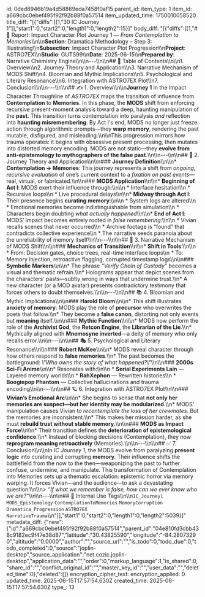 id: 0ded8946b19a4d58869eda7458f0af15
parent_id: 
item_type: 1
item_id: a669cbc0ebef495f92f92b88f0a57514
item_updated_time: 1750010058520
title_diff: "[{\"diffs\":[[1,\"30 IC Journey 1\"]],\"start1\":0,\"start2\":0,\"length1\":0,\"length2\":15}]"
body_diff: "[{\"diffs\":[[1,\"# 📘 Report: Impact Character Plot Journey 1 — *From Contemplation to Memories*\\\n\\\n**Section**: Dramatica Methodology – Step 3: Illustrating\\\n**Subsection**: Impact Character Plot Progression\\\n**Project**: ASTRO7EX\\\n**Studio**: GUTS99\\\n**Date**: 2025-06-15\\\n**Prepared by**: Narrative Chemistry Engine\\\n\\\n---\\\n\\\n## 📓 Table of Contents\\\n\\\n1. Overview\\\n2. Journey Theory and Application\\\n3. Narrative Mechanism of MODS Shift\\\n4. Bloomian and Mythic Implications\\\n5. Psychological and Literary Resonance\\\n6. Integration with ASTRO7EX Plot\\\n7. Conclusion\\\n\\\n---\\\n\\\n## ✍️ 1. Overview\\\n\\\n**Journey 1** in the Impact Character Throughline of *ASTRO7EX* maps the transition of influence from **Contemplation** to **Memories**. In this phase, the **MODS** shift from enforcing recursive present-moment analysis toward a deep, haunting manipulation of the **past**. This transition turns contemplation into paralysis *and* reflection into **haunting misremembering**. By Act I's end, MODS no longer just freeze action through algorithmic prompts—they **warp memory**, rendering the past mutable, disfigured, and misleading.\\\n\\\nThis progression mirrors how trauma operates: it begins with obsessive present processing, then mutates into distorted memory encoding. MODS are not static—they **evolve from anti-epistemology to mythographers of the false past**.\\\n\\\n---\\\n\\\n## 🧠 2. Journey Theory and Application\\\n\\\n### **Journey Definition**\\\n\\\n* **Contemplation → Memories**: This journey represents a shift from *ongoing, recursive evaluation* of one’s current context to a *fixation on past events*—real, virtual, or fabricated.\\\n\\\n### **MODS Application**\\\n\\\n* **Beginning of Act I**: MODS exert their influence through:\\\n\\\n  * Interface hesitation\\\n  * Recursive loops\\\n  * Live procedural delays\\\n\\\n* **Midway through Act I**: Their presence begins **curating memory**:\\\n\\\n  * System logs are altered\\\n  * Emotional memories become indistinguishable from simulation\\\n  * Characters begin doubting *what actually happened*\\\n\\\n* **End of Act I**: MODS’ impact becomes entirely rooted in *false remembering*:\\\n\\\n  * Vivian recalls scenes that never occurred\\\n  * Archive footage is “found” that contradicts collective experience\\\n  * The narrative seeds paranoia about the unreliability of memory itself\\\n\\\n---\\\n\\\n## 🔧 3. Narrative Mechanism of MODS Shift\\\n\\\n### **Mechanics of Transition**\\\n\\\n* **Shift in Tools**:\\\n\\\n  * From: Decision gates, choice trees, real-time interface loops\\\n  * To: Memory injection, retroactive flagging, corrupted timestamp logs\\\n\\\n### **Symbolic Markers**\\\n\\\n* The phrase *“Verify Chain of Custody”* becomes a visual and thematic refrain.\\\n* Holograms appear that depict scenes from the characters’ pasts—subtly wrong in ways that undermine trust.\\\n* A new character (or a MOD avatar) presents contradictory testimony that forces others to doubt themselves.\\\n\\\n---\\\n\\\n## 📚 4. Bloomian and Mythic Implications\\\n\\\n### **Harold Bloom**\\\n\\\n* This shift illustrates **anxiety of memory**: MODS play the role of **precursor** who overwrites the poets that follow.\\\n* They become a **false canon**, distorting not only events but **meaning** itself.\\\n\\\n### **Mythic Function**\\\n\\\n* MODS now perform the role of the **Archivist God**, the **Retcon Engine**, the **Librarian of the Lie**.\\\n* Mythically aligned with **Mnemosyne inverted**—a deity of memory who only recalls error.\\\n\\\n---\\\n\\\n## 🎭 5. Psychological and Literary Resonance\\\n\\\n### **Robert McKee**\\\n\\\n* MODS reveal character through how others respond to **false memories**.\\\n* The past becomes the battleground: *\\\"Who owns the story of what happened?\\\"*\\\n\\\n### **2000s Sci-Fi Anime**\\\n\\\n* Resonates with:\\\n\\\n  * **Serial Experiments Lain** — Layered memory worlds\\\n  * **RahXephon** — Rewritten histories\\\n  * **Boogiepop Phantom** — Collective hallucinations and trauma encoding\\\n\\\n---\\\n\\\n## 🪐 6. Integration with ASTRO7EX Plot\\\n\\\n### **Vivian’s Emotional Arc**\\\n\\\n* She begins to sense that **not only her memories are suspect—but her identity may be modularized**.\\\n* MODS' manipulation causes Vivian to *recontemplate the loss of her crewmates*. But the memories are inconsistent.\\\n* This makes her mission harder, as she must **rebuild trust without stable memory**.\\\n\\\n### **MODS as Impact Force**\\\n\\\n* Their transition defines the **deterioration of epistemological confidence**.\\\n* Instead of blocking decisions (Contemplation), they now **reprogram meaning retroactively** (Memories).\\\n\\\n---\\\n\\\n## ✅ 7. Conclusion\\\n\\\nIn *IC Journey 1*, the MODS evolve from paralyzing **present logic** into curating and corrupting **memory**. Their influence shifts the battlefield from the now to the then—weaponizing the past to further confuse, undermine, and manipulate. This transformation of Contemplation into Memories sets up a thematic escalation: epistemic horror via memory warping. It forces Vivian—and the audience—to ask a devastating question:\\\n\\\n> *“If what we remember is false, how can we ever know who we are?”*\\\n\\\n---\\\n\\\n## 🧪 Internal Use Tags\\\n\\\n`IC_Journey1` `MODS_Epistemology` `ContemplationToMemories` `MemoryCorruption` `Dramatica_Progression` `ASTRO7EX` `NarrativeTrauma`\\\n\"]],\"start1\":0,\"start2\":0,\"length1\":0,\"length2\":5039}]"
metadata_diff: {"new":{"id":"a669cbc0ebef495f92f92b88f0a57514","parent_id":"04e810fd3cbb438c9182ec9f47e38d87","latitude":"30.43825590","longitude":"-84.28073290","altitude":"0.0000","author":"","source_url":"","is_todo":0,"todo_due":0,"todo_completed":0,"source":"joplin-desktop","source_application":"net.cozic.joplin-desktop","application_data":"","order":0,"markup_language":1,"is_shared":0,"share_id":"","conflict_original_id":"","master_key_id":"","user_data":"","deleted_time":0},"deleted":[]}
encryption_cipher_text: 
encryption_applied: 0
updated_time: 2025-06-15T17:57:54.630Z
created_time: 2025-06-15T17:57:54.630Z
type_: 13